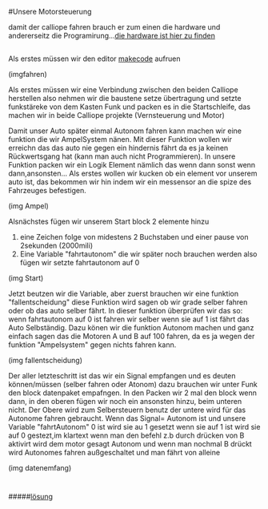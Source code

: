 #Unsere Motorsteuerung

damit der calliope fahren brauch er zum einen die hardware und andererseitz 
die Programirung...[die hardware ist hier zu finden](https://github.com/Mcccake/calliope-car/blob/master/Hardware.md)

##
Als erstes müssen wir den editor [makecode](https://makecode.calliope.cc) aufruen 

 (imgfahren)
 
 Als erstes  müssen wir eine Verbindung zwischen den beiden Calliope herstellen also nehmen wir die 
  baustene setze übertragung und setzte funkstäreke von dem Kasten Funk und packen 
  es in die Startschleife, das machen wir in beide Calliope projekte (Vernsteuerung und Motor)

Damit unser Auto später einmal Autonom fahren kann machen wir eine funktion die wir 
AmpelSystem nänen.  Mit dieser Funktion wollen wir erreichn das das auto nie gegen ein hindernis fährt 
da es ja keinen Rückwertsgang hat (kann man auch nicht Programmieren). 
In unsere Funktion packen wir ein Logik Element nämlich das wenn dann sonst wenn dann,ansonsten...
Als erstes wollen wir kucken ob ein element vor unserem auto ist, das bekommen wir hin indem wir ein 
messensor an die spize des Fahrzeuges befestigen.

(img Ampel)

Alsnächstes fügen wir unserem Start block 2 elemente hinzu 
1. eine Zeichen folge von midestens 2 Buchstaben und einer pause von 2sekunden (2000mili)
1. Eine Variable "fahrtautonom" die wir später noch brauchen werden also fügen wir setzte fahrtautonom auf 0

(img Start)

Jetzt beutzen wir die Variable, aber zuerst brauchen wir eine funktion "fallentscheidung" diese Funktion wird sagen ob 
wir grade selber fahren oder ob das auto selber fährt. In dieser funktion überprüfen wir das so: wenn fahrtautonom auf 
0 ist fahren wir selber wenn sie auf 1 ist fährt das Auto Selbständig. Dazu könen wir die funktion Autonom machen und 
ganz einfach sagen das die Motoren A und B auf 100 fahren, da es ja wegen der funktion "Ampelsystem"  gegen nichts 
fahren kann.

(img fallentscheidung)

Der aller letzteschritt ist das wir ein Signal empfangen und es deuten können/müssen (selber fahren oder Atonom)
dazu brauchen wir unter Funk den block datenpaket empafngen. In den Packen wir  2 mal den block wenn dann,
in den oberen fügen wir noch ein ansonsten hinzu, beim unteren nicht. Der Obere wird zum Selbersteuern benutz der untere
wird für das Autonome fahren gebraucht. Wenn das Signal= Autonom ist und unsere Variable "fahrtAutonom" 0 ist wird sie
au 1 gesetzt wenn sie auf 1 ist wird sie auf 0 gestezt,im klartext wenn man den befehl z.b durch drücken von B aktivirt
wird dem motor gesagt Autonom und wenn man nochmal B drückt wird Autonomes fahren außgeschaltet und man fährt von alleine 

(img datenemfang)


#
#####[lösung](https://github.com/Mcccake/calliope-car/blob/master/loesung.md)
